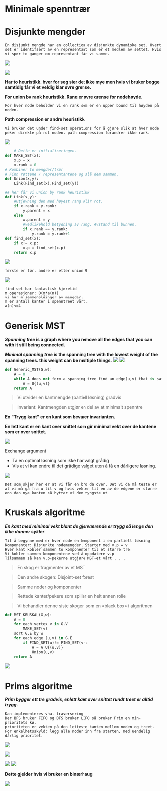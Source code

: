 # **Minimale spenntrær**

# Disjunkte mengder

    En disjunkt mengde har en collection av disjunkte dynamiske set. Hvert set er identifsert av en representant som er et medlem av settet. Hvis vi spør to ganger om representant får vi samme.

![](images/d.png)

![](images/e.png)

**Har to heuristikk. hver for seg sier det ikke mye men hvis vi bruker begge samtidig får vi et veldig klar øvre grense.**

**For union by rank heuristikk. Rang er øvre grense for nodehøyde.**

    For hver node beholder vi en rank som er en upper bound til høyden på noden.

**Path compression er andre heuristikk.**
    
    Vi bruker det under find-set operations for å gjøre slik at hver node peker direkte på rot noden. path compression forandrer ikke rank. 
![](images/pathcompresion.png)
```python
    # Dette er initialiseringen.
def MAKE_SET(x):
    x.p = x
    x.rank = 0
# Kombiner to mengder/trær
# Finn røttene / representantene og slå dem sammen.
def Union(x,y):
    Link(Find_set(x),Find_set(y))

## her får vi union by rank heuristikk
def Link(x,y):
    #Utjevning den med høyest rang blir rot.
    if x.rank > y.rank:
        y.parent = x
    else
        x.parent = y
        #vedlikehold betydning av rang. Avstand til bunnen.
        if x.rank == y.rank:
            y.rank = y.rank+1
def find_set(x):
    if x!= x.p:
        x.p = find_set(x.p)
    return x.p
```

![](images/2019-11-04-17-50-16.png)

    første er før. andre er etter union.9

![](images/2019-11-04-18-58-24.png)

    find set har fantastisk kjøretid
    m operasjoner: O(m*a(n))
    vi har m sammenslåinger av mengder.
    m er antall kanter i spenntreet vårt.
    a(n)<=4

# Generisk MST

***Spanning tree* is a graph where you remove all the edges that you can with it still being connected.**

***Minimal spanning tree* is the spanning tree with the lowest weight of the spanning trees. 
this weight can be multiple things.**
![](images/eksempel.png)
![](eksempel2.png)

```python
def Generic_MST(G,w):
    A = 0
    while A does not form a spanning tree find an edge(u,v) that is safe for A 
        A = U{(u,v)}
    return A
```
>Vi utvider en kantmengde (partiell løsning) gradvis

>Invariant: Kantmengden utgjør en del av at minimalt spenntre

**En "Trygg kant" er en kant som bevarer invarianten.**

**En lett kant er en kant over snittet som gir minimal vekt over de kantene som er over snittet.**


![](images/mst.png)

Exchange argument
- Ta en optimal løsning som ikke har valgt grådig
- Vis at vi kan endre til det grådige valget uten å få en dårligere løsning.

![](images/exc1.png)

    Det som skjer her er at vi får en bro da over. Det vi da må teste er at vi må gå fra u til v og hvis vekten til en av de edgene er større enn den nye kanten så bytter vi den tyngste ut. 

# Kruskals algoritme
***En kant med minimal vekt blant de gjenværende er trygg så lenge den ikke danner sykler***

    Til å begynne med er hver node en komponent i en partiell løsning
    Komponenter: Disjunkte nodemengder. Starter med v.p = v
    Hver kant kobler sammen to komponenter til et større tre
    Vi kobler sammen komponentene ved å oppdatere v.p
    Tilsammen så kan v.p-pekerne utgjøre MST-et vårt . . .

>Én skog er fragmenter av et MST

>Den andre skogen: Disjoint-set forest

>Samme noder og komponenter

>Rettede kanter/pekere som spiller en helt
    annen rolle

>Vi behandler denne siste skogen som en
«black box» i algoritmen


```python
def MST_KRUSKAL(G,w):
    A = 0
    for each vertex v in G.V
        MAKE_SET(v)
    sort G.E by w
    for each edge (u,v) in G.E
        if FIND_SET(u)!= FIND_SET(v):
            A = A U{(u,v)}
            Union(u,v)
    return A
```    

![](images/oe.png)


# Prims algoritme
***Prim bygger ett tre gradvis, enlett kant over snittet rundt treet er alltid trygg.***

    Kan implementeres vha. traversering
    Der BFS bruker FIFO og DFS bruker LIFO så bruker Prim en min-prioritets kø.
    prioriteten er vekten på den letteste kanten mellom noden og treet. 
    For enkelhetsskyld: legg alle noder inn fra starten, med uendelig dårlig prioritet. 

![](images/prim.png)

![](images/22.png)

![](images/prim2.png)
![](images/prim3.png)

**Dette gjelder hvis vi bruker en binærhaug**

![](images/prim4.png)

